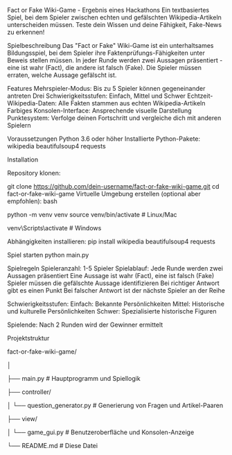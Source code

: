 Fact or Fake Wiki-Game - Ergebnis eines Hackathons
Ein textbasiertes Spiel, bei dem Spieler zwischen echten und gefälschten Wikipedia-Artikeln unterscheiden müssen. Teste dein Wissen und deine Fähigkeit, Fake-News zu erkennen!

Spielbeschreibung
Das "Fact or Fake" Wiki-Game ist ein unterhaltsames Bildungsspiel, bei dem Spieler ihre Faktenprüfungs-Fähigkeiten unter Beweis stellen müssen. In jeder Runde werden zwei Aussagen präsentiert - eine ist wahr (Fact), die andere ist falsch (Fake). Die Spieler müssen erraten, welche Aussage gefälscht ist.

Features
Mehrspieler-Modus: Bis zu 5 Spieler können gegeneinander antreten
Drei Schwierigkeitsstufen: Einfach, Mittel und Schwer
Echtzeit-Wikipedia-Daten: Alle Fakten stammen aus echten Wikipedia-Artikeln
Farbiges Konsolen-Interface: Ansprechende visuelle Darstellung
Punktesystem: Verfolge deinen Fortschritt und vergleiche dich mit anderen Spielern

Voraussetzungen
Python 3.6 oder höher
Installierte Python-Pakete:
wikipedia
beautifulsoup4
requests

Installation

Repository klonen:

git clone https://github.com/dein-username/fact-or-fake-wiki-game.git 
cd fact-or-fake-wiki-game
Virtuelle Umgebung erstellen (optional aber empfohlen):
bash

python -m venv venv
source venv/bin/activate  # Linux/Mac

venv\Scripts\activate     # Windows

Abhängigkeiten installieren:
pip install wikipedia beautifulsoup4 requests

Spiel starten
python main.py

Spielregeln
Spieleranzahl: 1-5 Spieler
Spielablauf:
Jede Runde werden zwei Aussagen präsentiert
Eine Aussage ist wahr (Fact), eine ist falsch (Fake)
Spieler müssen die gefälschte Aussage identifizieren
Bei richtiger Antwort gibt es einen Punkt
Bei falscher Antwort ist der nächste Spieler an der Reihe

Schwierigkeitsstufen:
Einfach: Bekannte Persönlichkeiten
Mittel: Historische und kulturelle Persönlichkeiten
Schwer: Spezialisierte historische Figuren

Spielende: Nach 2 Runden wird der Gewinner ermittelt

Projektstruktur

fact-or-fake-wiki-game/

│

├── main.py # Hauptprogramm und Spiellogik

├── controller/

│ └── question_generator.py # Generierung von Fragen und Artikel-Paaren

├── view/

│ └── game_gui.py # Benutzeroberfläche und Konsolen-Anzeige

└── README.md # Diese Datei





